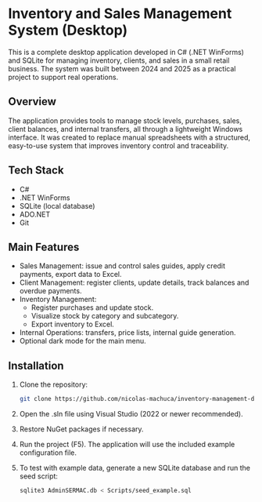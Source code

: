 # Inventory and Sales Management System (Desktop)

This is a complete desktop application developed in C# (.NET WinForms) and SQLite for managing inventory, clients, and sales in a small retail business. The system was built between 2024 and 2025 as a practical project to support real operations.

## Overview

The application provides tools to manage stock levels, purchases, sales, client balances, and internal transfers, all through a lightweight Windows interface. It was created to replace manual spreadsheets with a structured, easy-to-use system that improves inventory control and traceability.

## Tech Stack

- C#
- .NET WinForms
- SQLite (local database)
- ADO.NET
- Git

## Main Features

- Sales Management: issue and control sales guides, apply credit payments, export data to Excel.
- Client Management: register clients, update details, track balances and overdue payments.
- Inventory Management:
  - Register purchases and update stock.
  - Visualize stock by category and subcategory.
  - Export inventory to Excel.
- Internal Operations: transfers, price lists, internal guide generation.
- Optional dark mode for the main menu.

## Installation

1. Clone the repository:
   ```bash
   git clone https://github.com/nicolas-machuca/inventory-management-desktop.git

2. Open the .sln file using Visual Studio (2022 or newer recommended).
   
3. Restore NuGet packages if necessary.
   
4. Run the project (F5). The application will use the included example configuration file.
   
5. To test with example data, generate a new SQLite database and run the seed script:
   ```bash
   sqlite3 AdminSERMAC.db < Scripts/seed_example.sql
   
